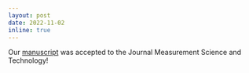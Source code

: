 ```yaml
---
layout: post
date: 2022-11-02
inline: true
---
```


Our <a href="https://iopscience.iop.org/article/10.1088/1361-6501/ac9f5c" target="_blank">
manuscript</a> was accepted to the Journal Measurement Science and Technology!